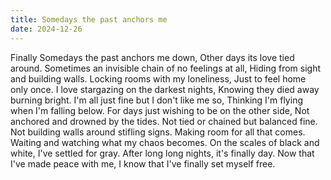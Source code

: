 ```yaml
---
title: Somedays the past anchors me
date: 2024-12-26
---
```


<div class="poetry">

Finally
Somedays the past anchors me down,
Other days its love tied around.
Sometimes an invisible chain of no feelings at all,
Hiding from sight and building walls.
Locking rooms with my loneliness,
Just to feel home only once.
I love stargazing on the darkest nights,
Knowing they died away burning bright.
I'm all just fine but I don't like me so,
Thinking I'm flying when I'm falling below.
For days just wishing to be on the other side,
Not anchored and drowned by the tides.
Not tied or chained but balanced fine.
Not building walls around stifling signs.
Making room for all that comes.
Waiting and watching what my chaos becomes.
On the scales of black and white, I've settled for gray.
After long long nights, it's finally day.
Now that I've made peace with me,
I know that I've finally set myself free. 

</div>
